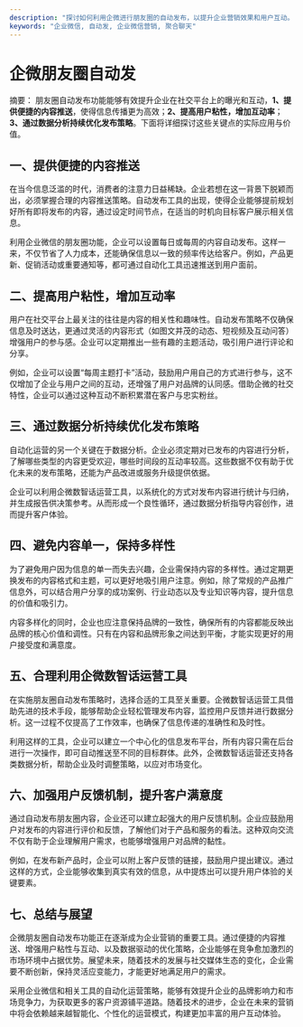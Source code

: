 ```yaml
---
description: "探讨如何利用企微进行朋友圈的自动发布，以提升企业营销效果和用户互动。"
keywords: "企业微信, 自动发, 企业微信营销, 聚合聊天"
---
```

# 企微朋友圈自动发

摘要： 
朋友圈自动发布功能能够有效提升企业在社交平台上的曝光和互动，**1、提供便捷的内容推送**，使得信息传播更为高效；**2、提高用户粘性，增加互动率**；**3、通过数据分析持续优化发布策略**。下面将详细探讨这些关键点的实际应用与价值。

## 一、提供便捷的内容推送

在当今信息泛滥的时代，消费者的注意力日益稀缺。企业若想在这一背景下脱颖而出，必须掌握合理的内容推送策略。自动发布工具的出现，使得企业能够提前规划好所有即将发布的内容，通过设定时间节点，在适当的时机向目标客户展示相关信息。

利用企业微信的朋友圈功能，企业可以设置每日或每周的内容自动发布。这样一来，不仅节省了人力成本，还能确保信息以一致的频率传达给客户。例如，产品更新、促销活动或重要通知等，都可通过自动化工具迅速推送到用户面前。

## 二、提高用户粘性，增加互动率

用户在社交平台上最关注的往往是内容的相关性和趣味性。自动发布策略不仅确保信息及时送达，更通过灵活的内容形式（如图文并茂的动态、短视频及互动问答）增强用户的参与感。企业可以定期推出一些有趣的主题活动，吸引用户进行评论和分享。

例如，企业可以设置“每周主题打卡”活动，鼓励用户用自己的方式进行参与，这不仅增加了企业与用户之间的互动，还增强了用户对品牌的认同感。借助企微的社交特性，企业可以通过这种互动不断积累潜在客户与忠实粉丝。

## 三、通过数据分析持续优化发布策略

自动化运营的另一个关键在于数据分析。企业必须定期对已发布的内容进行分析，了解哪些类型的内容更受欢迎，哪些时间段的互动率较高。这些数据不仅有助于优化未来的发布策略，还能为产品改进或服务升级提供依据。

企业可以利用企微数智话运营工具，以系统化的方式对发布内容进行统计与归纳，并生成报告供决策参考。从而形成一个良性循环，通过数据分析指导内容创作，进而提升客户体验。

## 四、避免内容单一，保持多样性

为了避免用户因为信息的单一而失去兴趣，企业需保持内容的多样性。通过定期更换发布的内容格式和主题，可以更好地吸引用户注意。例如，除了常规的产品推广信息外，可以结合用户分享的成功案例、行业动态以及专业知识等内容，提升信息的价值和吸引力。

内容多样化的同时，企业也应注意保持品牌的一致性，确保所有的内容都能反映出品牌的核心价值和调性。只有在内容和品牌形象之间达到平衡，才能实现更好的用户接受度和满意度。

## 五、合理利用企微数智话运营工具

在实施朋友圈自动发布策略时，选择合适的工具至关重要。企微数智话运营工具借助先进的技术手段，能够帮助企业轻松管理发布内容，监控用户反馈并进行数据分析。这一过程不仅提高了工作效率，也确保了信息传递的准确性和及时性。

利用这样的工具，企业可以建立一个中心化的信息发布平台，所有内容只需在后台进行一次操作，即可自动推送至不同的目标群体。此外，企微数智话运营还支持各类数据分析，帮助企业及时调整策略，以应对市场变化。

## 六、加强用户反馈机制，提升客户满意度

通过自动发布朋友圈内容，企业还可以建立起强大的用户反馈机制。企业应鼓励用户对发布的内容进行评价和反馈，了解他们对于产品和服务的看法。这种双向交流不仅有助于企业理解用户需求，也能够增强用户对品牌的黏性。

例如，在发布新产品时，企业可以附上客户反馈的链接，鼓励用户提出建议。通过这样的方式，企业能够收集到真实有效的信息，从中提炼出可以提升用户体验的关键要素。

## 七、总结与展望

企微朋友圈自动发布功能正在逐渐成为企业营销的重要工具。通过便捷的内容推送、增强用户粘性与互动、以及数据驱动的优化策略，企业能够在竞争愈加激烈的市场环境中占据优势。展望未来，随着技术的发展与社交媒体生态的变化，企业需要不断创新，保持灵活应变能力，才能更好地满足用户的需求。

采用企业微信和相关工具的自动化运营策略，能够有效提升企业的品牌影响力和市场竞争力，为获取更多的客户资源铺平道路。随着技术的进步，企业在未来的营销中将会依赖越来越智能化、个性化的运营模式，构建更加丰富的用户互动体验。
